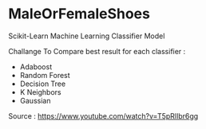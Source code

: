 # MaleOrFemaleShoes
Scikit-Learn Machine Learning Classifier Model

Challange To Compare best result for each classifier :
- Adaboost
- Random Forest
- Decision Tree
- K Neighbors
- Gaussian

Source : https://www.youtube.com/watch?v=T5pRlIbr6gg
